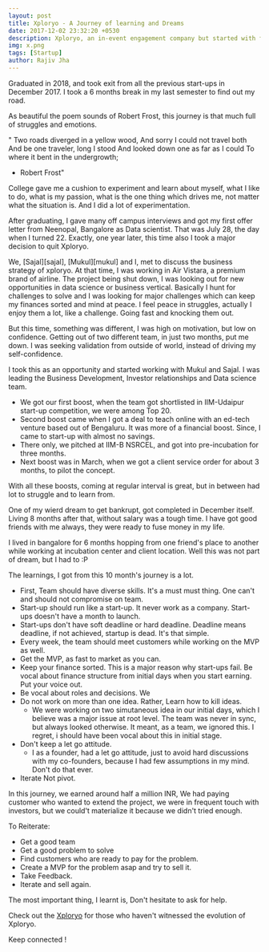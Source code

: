 ```yaml
---
layout: post
title: Xploryo - A Journey of learning and Dreams
date: 2017-12-02 23:32:20 +0530
description: Xploryo, an in-event engagement company but started with feedback analysis for premium healthcare. This post describe my time at Xploryo.
img: x.png 
tags: [Startup]
author: Rajiv Jha
---
```


Graduated in 2018, and took exit from all the previous start-ups in December 2017. I took a 6 months break in my last semester to find out my road.

As beautiful the poem sounds of Robert Frost, this journey is that much full of struggles and emotions.

" Two roads diverged in a yellow wood,
And sorry I could not travel both
And be one traveler, long I stood
And looked down one as far as I could
To where it bent in the undergrowth;
- Robert Frost"

College gave me a cushion to experiment and learn about myself, what I like to do, what is my passion, what is the one thing which drives me, not matter what the situation is. And I did a lot of experimentation. 

After graduating, I gave many off campus interviews and got my first offer letter from Neenopal, Bangalore as Data scientist. That was July 28, the day when I turned 22. Exactly, one year later, this time also I took a major decision to quit Xploryo.

We, [Sajal][sajal], [Mukul][mukul] and I, met to discuss the business strategy of xploryo. At that time, I was working in Air Vistara, a premium brand of airline. The project being shut down, I was looking out for new opportunities in data science or business vertical. Basically I hunt for challenges to solve and I was looking for major challenges which can keep my finances sorted and mind at peace. I feel peace in struggles, actually I enjoy them a lot, like a challenge. Going fast and knocking them out.

But this time, something was different, I was high on motivation, but low on confidence. Getting out of two different team, in just two months, put me down. I was seeking validation from outside of world, instead of driving my self-confidence. 

I took this as an opportunity and started working with Mukul and Sajal. I was leading the Business Development, Investor relationships and Data science team. 

- We got our first boost, when the team got shortlisted in IIM-Udaipur start-up competition, we were among Top 20.
- Second boost came when I got a deal to teach online with an ed-tech venture based out of Bengaluru. It was more of a financial boost. Since, I came to start-up with almost no savings.
- There only, we pitched at IIM-B NSRCEL, and got into pre-incubation for three months.
- Next boost was in March, when we got a client service order for about 3 months, to pilot the concept.

With all these boosts, coming at regular interval is great, but in between had lot to struggle and to learn from.

One of my wierd dream to get bankrupt, got completed in December itself. Living 8 months after that, without salary was a tough time. I have got good friends with me always, they were ready to fuse money in my life.

I lived in bangalore for 6 months hopping from one friend's place to another while working at incubation center and client location. Well this was not part of dream, but I had to :P 

The learnings, I got from this 10 month's journey is a lot.
- First, Team should have diverse skills. It's a must must thing. One can't and should not compromise on team.
- Start-up should run like a start-up. It never work as a company. Start-ups doesn't have a month to launch. 
- Start-ups don't have soft deadline or hard deadline. Deadline means deadline, if not achieved, startup is dead. It's that simple.
- Every week, the team should meet customers while working on the MVP as well. 
- Get the MVP, as fast to market as you can.
- Keep your finance sorted. This is a major reason why start-ups fail. Be vocal about finance structure from initial days when you start earning. Put your voice out.
- Be vocal about roles and decisions. We 
- Do not work on more than one idea. Rather, Learn how to kill ideas.
    - We were working on two simutaneous idea in our initial days, which I believe was a major issue at root level. The team was never in sync, but always looked otherwise. It meant, as a team, we ignored this. I regret, i should have been vocal about this in initial stage.
- Don't keep a let go attitude.
    - I as a founder, had a let go attitude, just to avoid hard discussions with my co-founders, because I had few assumptions in my mind. Don't do that ever. 
- Iterate Not pivot.


In this journey, we earned around half a million INR, We had paying customer who wanted to extend the project, we were in frequent touch with investors, but we could't materialize it because we didn't tried enough.

To Reiterate:
- Get a good team
- Get a good problem to solve
- Find customers who are ready to pay for the problem.
- Create a MVP for the problem asap and try to sell it.
- Take Feedback.
- Iterate and sell again.

The most important thing, I learnt is, Don't hesitate to ask for help. 

Check out the [Xploryo][xploryo-product] for those who haven't witnessed the evolution of Xploryo.


Keep connected !

[xploryo-product]: https://xploryo.com
